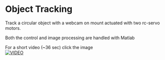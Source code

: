 # Object Tracking

Track a circular object with a webcam on mount actuated with two rc-servo motors.  
  
Both the control and image processing are handled with Matlab  
  
  
For a short video (~36 sec) click the image  
[![VIDEO](https://img.youtube.com/vi/0xkd7LGF9EY/0.jpg)](https://www.youtube.com/watch?v=0xkd7LGF9EY&feature=youtu.be)
